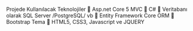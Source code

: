 Projede Kullanılacak Teknolojiler
 Asp.net Core 5 MVC
 C#
 Veritabanı olarak SQL Server /PostgreSQL/ vb
 Entity Framework Core ORM
 Bootstrap Tema
 HTML5, CSS3, Javascript ve JQUERY
